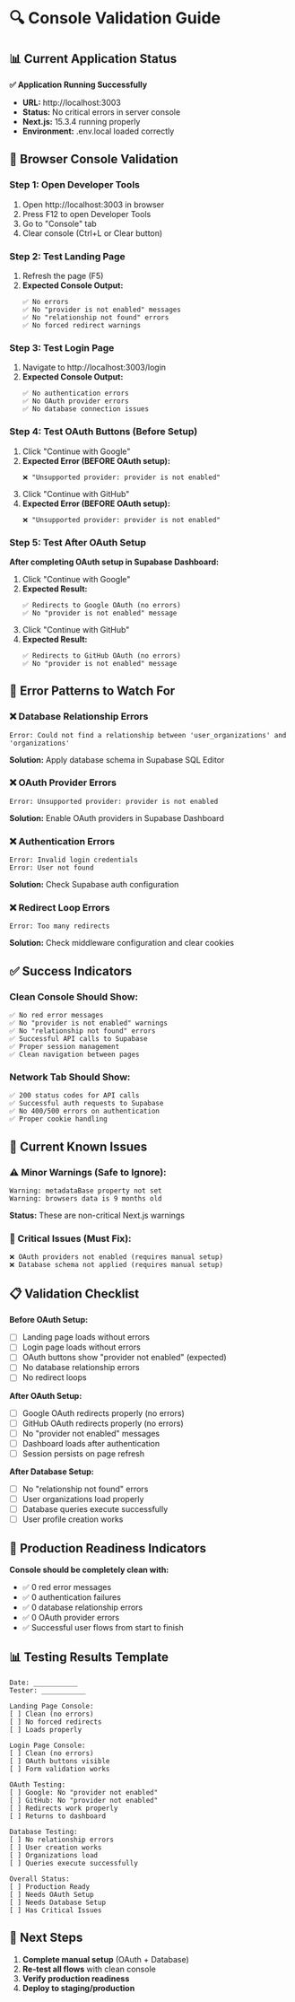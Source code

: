 # 🔍 Console Validation Guide

## 📊 Current Application Status

**✅ Application Running Successfully**
- **URL:** http://localhost:3003
- **Status:** No critical errors in server console
- **Next.js:** 15.3.4 running properly
- **Environment:** .env.local loaded correctly

## 🧪 Browser Console Validation

### **Step 1: Open Developer Tools**
1. Open http://localhost:3003 in browser
2. Press F12 to open Developer Tools
3. Go to "Console" tab
4. Clear console (Ctrl+L or Clear button)

### **Step 2: Test Landing Page**
1. Refresh the page (F5)
2. **Expected Console Output:**
   ```
   ✅ No errors
   ✅ No "provider is not enabled" messages
   ✅ No "relationship not found" errors
   ✅ No forced redirect warnings
   ```

### **Step 3: Test Login Page**
1. Navigate to http://localhost:3003/login
2. **Expected Console Output:**
   ```
   ✅ No authentication errors
   ✅ No OAuth provider errors
   ✅ No database connection issues
   ```

### **Step 4: Test OAuth Buttons (Before Setup)**
1. Click "Continue with Google"
2. **Expected Error (BEFORE OAuth setup):**
   ```
   ❌ "Unsupported provider: provider is not enabled"
   ```
3. Click "Continue with GitHub"
4. **Expected Error (BEFORE OAuth setup):**
   ```
   ❌ "Unsupported provider: provider is not enabled"
   ```

### **Step 5: Test After OAuth Setup**
**After completing OAuth setup in Supabase Dashboard:**
1. Click "Continue with Google"
2. **Expected Result:**
   ```
   ✅ Redirects to Google OAuth (no errors)
   ✅ No "provider is not enabled" message
   ```
3. Click "Continue with GitHub"
4. **Expected Result:**
   ```
   ✅ Redirects to GitHub OAuth (no errors)
   ✅ No "provider is not enabled" message
   ```

## 🚨 Error Patterns to Watch For

### **❌ Database Relationship Errors**
```
Error: Could not find a relationship between 'user_organizations' and 'organizations'
```
**Solution:** Apply database schema in Supabase SQL Editor

### **❌ OAuth Provider Errors**
```
Error: Unsupported provider: provider is not enabled
```
**Solution:** Enable OAuth providers in Supabase Dashboard

### **❌ Authentication Errors**
```
Error: Invalid login credentials
Error: User not found
```
**Solution:** Check Supabase auth configuration

### **❌ Redirect Loop Errors**
```
Error: Too many redirects
```
**Solution:** Check middleware configuration and clear cookies

## ✅ Success Indicators

### **Clean Console Should Show:**
```
✅ No red error messages
✅ No "provider is not enabled" warnings
✅ No "relationship not found" errors
✅ Successful API calls to Supabase
✅ Proper session management
✅ Clean navigation between pages
```

### **Network Tab Should Show:**
```
✅ 200 status codes for API calls
✅ Successful auth requests to Supabase
✅ No 400/500 errors on authentication
✅ Proper cookie handling
```

## 🔧 Current Known Issues

### **⚠️ Minor Warnings (Safe to Ignore):**
```
Warning: metadataBase property not set
Warning: browsers data is 9 months old
```
**Status:** These are non-critical Next.js warnings

### **🚨 Critical Issues (Must Fix):**
```
❌ OAuth providers not enabled (requires manual setup)
❌ Database schema not applied (requires manual setup)
```

## 📋 Validation Checklist

**Before OAuth Setup:**
- [ ] Landing page loads without errors
- [ ] Login page loads without errors
- [ ] OAuth buttons show "provider not enabled" (expected)
- [ ] No database relationship errors
- [ ] No redirect loops

**After OAuth Setup:**
- [ ] Google OAuth redirects properly (no errors)
- [ ] GitHub OAuth redirects properly (no errors)
- [ ] No "provider not enabled" messages
- [ ] Dashboard loads after authentication
- [ ] Session persists on page refresh

**After Database Setup:**
- [ ] No "relationship not found" errors
- [ ] User organizations load properly
- [ ] Database queries execute successfully
- [ ] User profile creation works

## 🎯 Production Readiness Indicators

**Console should be completely clean with:**
- ✅ 0 red error messages
- ✅ 0 authentication failures
- ✅ 0 database relationship errors
- ✅ 0 OAuth provider errors
- ✅ Successful user flows from start to finish

## 📊 Testing Results Template

```
Date: ___________
Tester: ___________

Landing Page Console:
[ ] Clean (no errors)
[ ] No forced redirects
[ ] Loads properly

Login Page Console:
[ ] Clean (no errors)
[ ] OAuth buttons visible
[ ] Form validation works

OAuth Testing:
[ ] Google: No "provider not enabled"
[ ] GitHub: No "provider not enabled"
[ ] Redirects work properly
[ ] Returns to dashboard

Database Testing:
[ ] No relationship errors
[ ] User creation works
[ ] Organizations load
[ ] Queries execute successfully

Overall Status:
[ ] Production Ready
[ ] Needs OAuth Setup
[ ] Needs Database Setup
[ ] Has Critical Issues
```

## 🚀 Next Steps

1. **Complete manual setup** (OAuth + Database)
2. **Re-test all flows** with clean console
3. **Verify production readiness**
4. **Deploy to staging/production**
